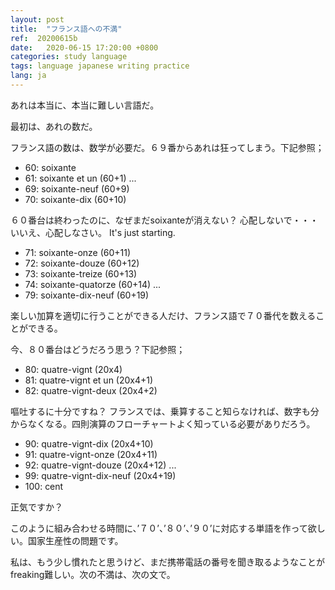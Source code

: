 ```yaml
---
layout: post
title:  "フランス語への不満"
ref:  20200615b
date:   2020-06-15 17:20:00 +0800
categories: study language
tags: language japanese writing practice
lang: ja
---
```


あれは本当に、本当に難しい言語だ。

最初は、あれの数だ。

フランス語の数は、数学が必要だ。６９番からあれは狂ってしまう。下記参照；

- 60: soixante
- 61: soixante et un (60+1)
...
- 69: soixante-neuf (60+9)
- 70: soixante-dix (60+10)

６０番台は終わったのに、なぜまだsoixanteが消えない？ 心配しないで・・・いいえ、心配しなさい。 It's just starting.

- 71: soixante-onze (60+11)
- 72: soixante-douze (60+12)
- 73: soixante-treize (60+13)
- 74: soixante-quatorze (60+14)
...
- 79: soixante-dix-neuf (60+19)

楽しい加算を適切に行うことができる人だけ、フランス語で７０番代を数えることができる。

今、８０番台はどうだろう思う？下記参照；

- 80: quatre-vignt (20x4)
- 81: quatre-vignt et un (20x4+1)
- 82: quatre-vignt-deux (20x4+2)

嘔吐するに十分ですね？ フランスでは、乗算すること知らなければ、数字も分からなくなる。四則演算のフローチャートよく知っている必要がありだろう。

- 90: quatre-vignt-dix (20x4+10)
- 91: quatre-vignt-onze (20x4+11)
- 92: quatre-vignt-douze (20x4+12)
...
- 99: quatre-vignt-dix-neuf (20x4+19)
- 100: cent

正気ですか？

このように組み合わせる時間に、’７０’、’８０’、’９０’に対応する単語を作って欲しい。国家生産性の問題です。

私は、もう少し慣れたと思うけど、まだ携帯電話の番号を聞き取るようなことがfreaking難しい。次の不満は、次の文で。